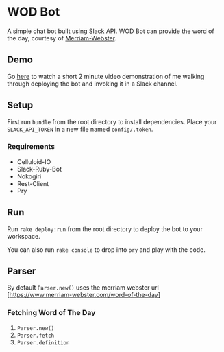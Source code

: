 # WOD Bot
A simple chat bot built using Slack API. WOD Bot can provide the word of the day, courtesy of [Merriam-Webster](https://www.merriam-webster.com/word-of-the-day).
## Demo
Go [here](https://youtu.be/FCLnuBPjb4s) to watch a short 2 minute video demonstration of me walking through deploying the bot and invoking it in a Slack channel.
## Setup
First run `bundle` from the root directory to install dependencies. Place your `SLACK_API_TOKEN` in a new file named `config/.token`.
### Requirements
* Celluloid-IO
* Slack-Ruby-Bot
* Nokogiri
* Rest-Client
* Pry
## Run
Run `rake deploy:run` from the root directory to deploy the bot to your workspace.

You can also run `rake console` to drop into `pry` and play with the code.

## Parser
By default `Parser.new()` uses the merriam webster url [https://www.merriam-webster.com/word-of-the-day]
### Fetching Word of The Day
1. `Parser.new()`
2. `Parser.fetch`
3. `Parser.definition`
